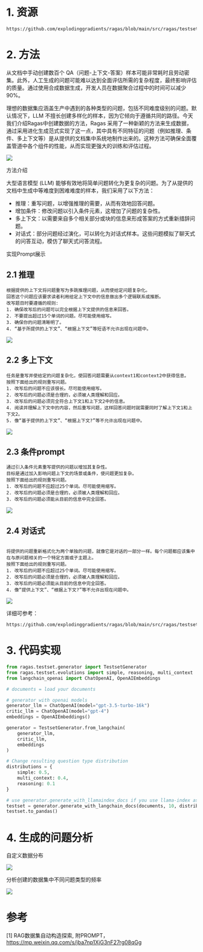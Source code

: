 # 1. 资源

```text
https://github.com/explodinggradients/ragas/blob/main/src/ragas/testset/prompts.py
```

# 2. 方法

从文档中手动创建数百个 QA（问题-上下文-答案）样本可能非常耗时且劳动密集。此外，人工生成的问题可能难以达到全面评估所需的复杂程度，最终影响评估的质量。通过使用合成数据生成，开发人员在数据聚合过程中的时间可以减少 90%。

理想的数据集应涵盖生产中遇到的各种类型的问题，包括不同难度级别的问题。默认情况下，LLM 不擅长创建多样化的样本，因为它倾向于遵循共同的路径。今天我们介绍Ragas中创建数据的方法，Ragas 采用了一种新颖的方法来生成数据，通过采用进化生成范式实现了这一点，其中具有不同特征的问题（例如推理、条件、多上下文等）是从提供的文档集中系统地制作出来的。这种方法可确保全面覆盖管道中各个组件的性能，从而实现更强大的训练和评估过程。

![](.01_RAGAS_images/流程.png)

方法介绍

大型语言模型 (LLM) 能够有效地将简单问题转化为更复杂的问题。为了从提供的文档中生成中等难度到困难难度的样本，我们采用了以下方法：

- 推理：重写问题，以增强推理的需要，从而有效地回答问题。
- 增加条件：修改问题以引入条件元素，这增加了问题的复杂性。
- 多上下文：以需要来自多个相关部分或块的信息来形成答案的方式重新措辞问题。
- 对话式：部分问题经过演化，可以转化为对话式样本。这些问题模拟了聊天式的问答互动，模仿了聊天式问答流程。

实现Prompt展示

## 2.1 推理

```text
根据提供的上下文将问题重写为多跳推理问题，从而使给定问题复杂化。
回答这个问题应该要求读者利用给定上下文中的信息做出多个逻辑联系或推断。
改写题目时要遵循的规则:
1. 确保改写后的问题可以完全根据上下文提供的信息来回答。
2. 不要提出超过15个单词的问题。尽可能使用缩写。
3. 确保你的问题清晰明了。
4. “基于所提供的上下文”、“根据上下文”等短语不允许出现在问题中。
```

![](.01_RAGAS_images/提示词1.png)

## 2.2 多上下文

```text
任务是重写并使给定的问题复杂化，使回答问题需要从context1和context2中获得信息。
按照下面给出的规则重写问题。
1. 改写后的问题不应该很长。尽可能使用缩写。
2. 改写后的问题必须是合理的，必须被人类理解和回应。
3. 改写后的问题必须完全符合上下文1和上下文2中的信息。
4. 阅读并理解上下文中的内容，然后重写问题，这样回答问题时就需要同时了解上下文1和上下文2。
5. 像“基于提供的上下文”、“根据上下文?”等不允许出现在问题中。
```

![](.01_RAGAS_images/提示词2.png)

## 2.3 条件prompt

```text
通过引入条件元素重写提供的问题以增加其复杂性。
目标是通过加入影响问题上下文的场景或条件，使问题更加复杂。
按照下面给出的规则重写问题。
1. 改写后的问题不应超过25个单词。尽可能使用缩写。
2. 改写后的问题必须是合理的，必须被人类理解和回应。
3. 改写后的问题必须能从目前的信息中完全回答。
```

![](.01_RAGAS_images/提示词3.png)

## 2.4 对话式

```text

将提供的问题重新格式化为两个单独的问题，就像它是对话的一部分一样。每个问题都应该集中在与原问题相关的一个特定方面或子主题上。
按照下面给出的规则重写问题。
1. 改写后的问题不应超过25个单词。尽可能使用缩写。
2. 改写后的问题必须是合理的，必须被人类理解和回应。
3. 改写后的问题必须能从目前的信息中完全回答。
4. 像“提供上下文”、“根据上下文?”等不允许出现在问题中。
```

![](.01_RAGAS_images/提示词4.png)

详细可参考：

```text
https://github.com/explodinggradients/ragas/blob/main/src/ragas/testset/prompts.py
```

# 3. 代码实现

```python
from ragas.testset.generator import TestsetGenerator
from ragas.testset.evolutions import simple, reasoning, multi_context
from langchain_openai import ChatOpenAI, OpenAIEmbeddings

# documents = load your documents

# generator with openai models
generator_llm = ChatOpenAI(model="gpt-3.5-turbo-16k")
critic_llm = ChatOpenAI(model="gpt-4")
embeddings = OpenAIEmbeddings()

generator = TestsetGenerator.from_langchain(
    generator_llm,
    critic_llm,
    embeddings
)

# Change resulting question type distribution
distributions = {
    simple: 0.5,
    multi_context: 0.4,
    reasoning: 0.1
}

# use generator.generate_with_llamaindex_docs if you use llama-index as document loader
testset = generator.generate_with_langchain_docs(documents, 10, distributions) 
testset.to_pandas()
```

# 4. 生成的问题分析

自定义数据分布

![](.01_RAGAS_images/数据分布.png)

分析创建的数据集中不同问题类型的频率

![](.01_RAGAS_images/问题频率.png)

# 参考

[1] RAG数据集自动构造探索, 附PROMPT，https://mp.weixin.qq.com/s/jba7np1XjG3nF27rg08qGg
